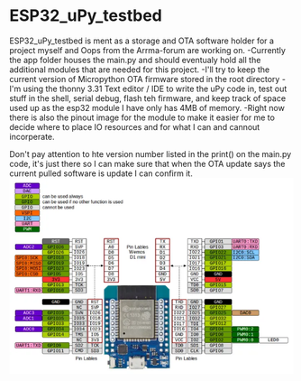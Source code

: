 # ESP32_uPy_testbed
ESP32_uPy_testbed is ment as a storage and OTA software holder for a project myself and Oops from the Arrma-forum are working on.
-Currently the app folder houses the main.py and should eventualy hold all the additional modules that are needed for this project.
-I'll try to keep the current version of Micropython OTA firmware stored in the root directory
-I'm using the thonny 3.31 Text editor / IDE to write the uPy code in, test out stuff in the shell, serial debug, flash teh firmware, and keep track of space used up as the esp32 module I have only has 4MB of memory.
-Right now there is also the pinout image for the module to make it easier for me to decide where to place IO resources and for what I can and cannout incorperate.

Don't pay attention to hte version number listed in the print() on the main.py code, it's just there so I can make sure that when the OTA update says the current pulled software is update I can confirm it.
![alt text](https://github.com/Psylenceo/ESP32_uPy_testbed/blob/main/ESp32%20io%20layout.png)
